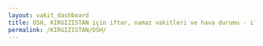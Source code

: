 ```yaml
---
layout: vakit_dashboard
title: OSH, KIRGIZISTAN için iftar, namaz vakitleri ve hava durumu - ilçe/eyalet seç
permalink: /KIRGIZISTAN/OSH/
---
```


<script type="text/javascript">
  var GLOBAL_COUNTRY = 'KIRGIZISTAN';
  var GLOBAL_CITY = 'OSH';
  var GLOBAL_STATE = '';
  var lat = 72;
  var lon = 21;
</script>
